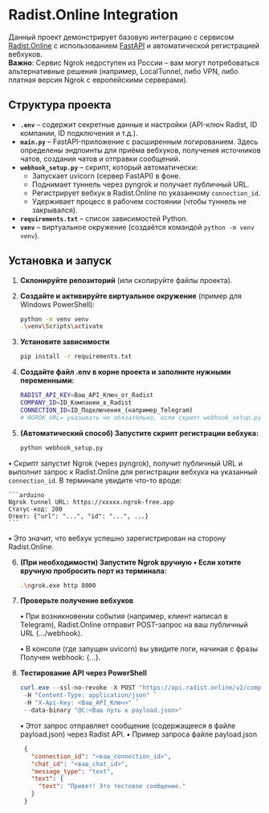 # Radist.Online Integration

Данный проект демонстрирует базовую интеграцию с сервисом [Radist.Online](https://radist.online) с использованием [FastAPI](https://fastapi.tiangolo.com/) и автоматической регистрацией вебхуков.  
**Важно**: Сервис Ngrok недоступен из России – вам могут потребоваться альтернативные решения (например, LocalTunnel, либо VPN, либо платная версия Ngrok c европейскими серверами).

## Структура проекта


- **`.env`** – содержит секретные данные и настройки (API-ключ Radist, ID компании, ID подключения и т.д.).
- **`main.py`** – FastAPI-приложение с расширенным логированием. Здесь определены эндпоинты для приёма вебхуков, получения источников чатов, создания чатов и отправки сообщений.
- **`webhook_setup.py`** – скрипт, который автоматически:
  - Запускает uvicorn (сервер FastAPI) в фоне.
  - Поднимает туннель через pyngrok и получает публичный URL.
  - Регистрирует вебхук в Radist.Online по указанному `connection_id`.
  - Удерживает процесс в рабочем состоянии (чтобы туннель не закрывался).
- **`requirements.txt`** – список зависимостей Python.
- **`venv`** – виртуальное окружение (создаётся командой `python -m venv venv`).


## Установка и запуск

1. **Склонируйте репозиторий** (или скопируйте файлы проекта).

2. **Создайте и активируйте виртуальное окружение** (пример для Windows PowerShell):
   ```bash
   python -m venv venv
   .\venv\Scripts\activate
   ```
3. **Установите зависимости**
   ```bash
   pip install -r requirements.txt
   ```
4. **Создайте файл .env в корне проекта и заполните нужными переменными:**
   ```bash
   RADIST_API_KEY=Ваш_API_Ключ_от_Radist
   COMPANY_ID=ID_Компании_в_Radist
   CONNECTION_ID=ID_Подключения_(например_Telegram)
   # NGROK_URL= указывать не обязательно, если скрипт webhook_setup.py сам запускает pyngrok
   ```

5. **(Автоматический способ) Запустите скрипт регистрации вебхука:**

   ```bash
   python webhook_setup.py
   ```
**•** Скрипт запустит Ngrok (через pyngrok), получит публичный URL и выполнит запрос к Radist.Online для регистрации вебхука на указанный `connection_id`.
      В терминале увидите что-то вроде:

    ```arduino
    Ngrok tunnel URL: https://xxxxx.ngrok-free.app
    Статус-код: 200
    Ответ: {"url": "...", "id": "...", ...}
    ```
**•** Это значит, что вебхук успешно зарегистрирован на сторону Radist.Online.

6. **(При необходимости) Запустите Ngrok вручную
**•** Если хотите вручную пробросить порт из терминала:**

   ```bash
   .\ngrok.exe http 8000
   ```

7. **Проверьте получение вебхуков**

    **•** При возникновении события (например, клиент написал в Telegram), Radist.Online отправит POST-запрос на ваш публичный URL (.../webhook).
    
    **•** В консоли (где запущен uvicorn) вы увидите логи, начиная с фразы Получен webhook: {...}.

8. **Тестирование API через PowerShell**

   ```powershell
   curl.exe --ssl-no-revoke -X POST "https://api.radist.online/v2/companies/<Ваш_ID_Компании>/connections/messaging/messages/" `
    -H "Content-Type: application/json" `
    -H "X-Api-Key: <Ваш_API_Ключ>" `
    --data-binary "@C:<Ваш путь к payload.json>"
   ```
   **•** Этот запрос отправляет сообщение (содержащееся в файле payload.json) через Radist API.
   **•** Пример запроса файле payload.json
   ```json
    {
      "connection_id": "<ваш_connection_id>",
      "chat_id": "<ваш_chat_id>",
      "message_type": "text",
      "text": {
        "text": "Привет! Это тестовое сообщение."
      }
    }
   ```